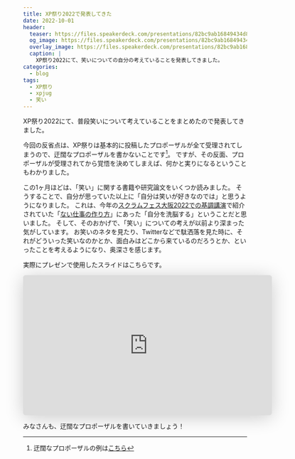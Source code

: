 ```yaml
---
title: XP祭り2022で発表してきた
date: 2022-10-01
header:
  teaser: https://files.speakerdeck.com/presentations/82bc9ab16849434d8551406145dc359d/slide_0.jpg
  og_image: https://files.speakerdeck.com/presentations/82bc9ab16849434d8551406145dc359d/slide_0.jpg
  overlay_image: https://files.speakerdeck.com/presentations/82bc9ab16849434d8551406145dc359d/slide_0.jpg
  caption: |
    XP祭り2022にて、笑いについての自分の考えていることを発表してきました。
categories:
  - blog
tags:
  - XP祭り
  - xpjug
  - 笑い
---
```


XP祭り2022にて、普段笑いについて考えていることをまとめたので発表してきました。

今回の反省点は、XP祭りは基本的に投稿したプロポーザルが全て受理されてしまうので、迂闊なプロポーザルを書かないことです[^1]。
ですが、その反面、プロポーザルが受理されてから覚悟を決めてしまえば、何かと実りになるということもわかりました。

この1ヶ月ほどは、「笑い」に関する書籍や研究論文をいくつか読みました。
そうすることで、自分が思っていた以上に「自分は笑いが好きなのでは」と思うようになりました。
これは、今年の[スクラムフェス大阪2022での基調講演](https://www.docswell.com/s/kdmsnr/5EVLNK-clean-scrum#48)で紹介されていた「[ない仕事の作り方](https://amzn.to/3M34nH9)」にあった「自分を洗脳する」ということだと思いました。
そして、そのおかげで、「笑い」についての考えが以前より深まった気がしています。
お笑いのネタを見たり、Twitterなどで駄洒落を見た時に、それがどういった笑いなのかとか、面白みはどこから来ているのだろうとか、といったことを考えるようになり、奥深さを感じます。

実際にプレゼンで使用したスライドはこちらです。

<iframe class="speakerdeck-iframe" frameborder="0" src="https://speakerdeck.com/player/82bc9ab16849434d8551406145dc359d" title="これが私のXP 〜 eXtreme Punning 〜 変化をウケろ / this is my XP" allowfullscreen="true" mozallowfullscreen="true" webkitallowfullscreen="true" style="border: 0px; background: padding-box padding-box rgba(0, 0, 0, 0.1); margin: 0px; padding: 0px; border-radius: 6px; box-shadow: rgba(0, 0, 0, 0.2) 0px 5px 40px; width: 560px; height: 315px;" data-ratio="1.7777777777777777"></iframe>

みなさんも、迂闊なプロポーザルを書いていきましょう！

[^1]: 迂闊なプロポーザルの例は[こちら](https://confengine.com/conferences/xp2022/proposal/16894/xp-extreme-punning)
